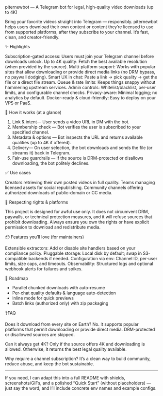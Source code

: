 piternewbot  — A Telegram bot for legal, high-quality video downloads (up to 4K)

Bring your favorite videos straight into Telegram — responsibly. piternewbot helps users download their own content or content they’re licensed to use from supported platforms, after they subscribe to your channel. It’s fast, clean, and creator-friendly.

✨ Highlights

Subscription-gated access: Users must join your Telegram channel before downloads unlock.
Up to 4K quality: Fetch the best available resolution (when provided by the source).
Multi-platform support: Works with popular sites that allow downloading or provide direct media links (no DRM bypass, no paywall dodging).
Smart UX in chat: Paste a link → pick quality → get the file or a direct file stream.
Queue & rate limits: Keeps things snappy without hammering upstream services.
Admin controls: Whitelist/blacklist, per-user limits, and configurable channel checks.
Privacy-aware: Minimal logging; no analytics by default.
Docker-ready & cloud-friendly: Easy to deploy on your VPS or PaaS.

🧠 How it works (at a glance)

1. Link & intent— User sends a video URL in DM with the bot.
2. Membership check — Bot verifies the user is subscribed to your specified channel.
3. Metadata & options — Bot inspects the URL and returns available qualities (up to 4K if offered).
4. Delivery— On user selection, the bot downloads and sends the file (or streams it) back in Telegram.
5. Fair-use guardrails — If the source is DRM-protected or disallows downloading, the bot politely declines.

✅ Use cases

Creators retrieving their own posted videos in full quality.
Teams managing licensed assets for social republishing.
Community channels offering authorized downloads of public-domain or CC media.

🔐 Respecting rights & platforms

This project is designed for awful use only. It does not circumvent DRM, paywalls, or technical protection measures, and it will refuse sources that prohibit downloading. Always ensure you own the rights or have explicit permission to download and redistribute media.

 📦 Features you’ll love (for maintainers)

Extensible extractors: Add or disable site handlers based on your compliance policy.
Pluggable storage: Local disk by default; swap in S3-compatible backends if needed.
Configuration via env: Channel ID, per-user limits, size caps, and timeouts.
Observability: Structured logs and optional webhook alerts for failures and spikes.

🚀 Roadmap

* Parallel chunked downloads with auto-resume
* Per-chat quality defaults & language auto-detection
* Inline mode for quick previews
* Batch links (authorized only) with zip packaging

❓FAQ

Does it download from every site on Earth?
No. It supports popular platforms that permit downloading or provide direct media. DRM-protected or disallowed sources are skipped.

Can it always get 4K?
Only if the source offers 4K and downloading is allowed. Otherwise, it returns the best legal quality available.

Why require a channel subscription?
It’s a clean way to build community, reduce abuse, and keep the bot sustainable.

---

If you need, I can adapt this into a full README with shields, screenshots/GIFs, and a polished “Quick Start” (without placeholders) — just say the word, and I’ll include concrete env names and example configs.
